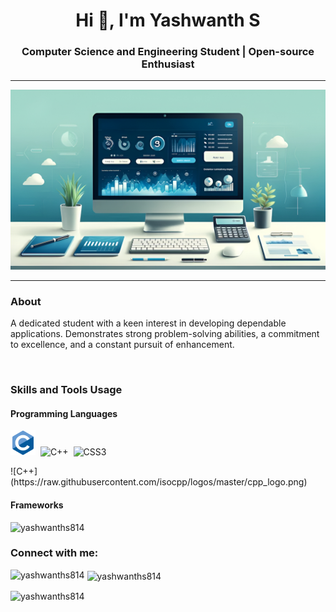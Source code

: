 <h1 align="center">Hi 👋, I'm Yashwanth S</h1>
<h3 align="center">Computer Science and Engineering Student | Open-source Enthusiast</h3>

<hr>

<img src="NatureWithTech.jpg" alt="NatureWithTech" width=1100>

<hr>

<h3 align="left">About</h3>
<p>A dedicated student with a keen interest in developing dependable applications. Demonstrates strong problem-solving abilities, a commitment to excellence, and a constant pursuit of enhancement.</p>
<br>
<h3 align="left">Skills and Tools Usage</h3>

<h4 align="left">Programming Languages</h4>
<p>
<img src="https://raw.githubusercontent.com/devicons/devicon/master/icons/c/c-original.svg" alt="c" width="40" height="40"/>&nbsp;
<img src="https://img.shields.io/badge/c++-%2300599C.svg?style=for-the-badge&logo=c%2B%2B&logoColor=white" alt="C++" />&nbsp;
<img src="https://img.shields.io/badge/css3-%231572B6.svg?style=for-the-badge&logo=css3&logoColor=white" alt="CSS3" />&nbsp;



</p>
![C++](https://raw.githubusercontent.com/isocpp/logos/master/cpp_logo.png)
<h4 align="left">Frameworks</h4>

<p align="left"> <img src="https://komarev.com/ghpvc/?username=yashwanths814&label=Profile%20views&color=0e75b6&style=flat" alt="yashwanths814" /> </p>


<h3 align="left">Connect with me:</h3>
<p align="left">
</p>

<p><img align="left" src="https://github-readme-stats.vercel.app/api/top-langs?username=yashwanths814&show_icons=true&locale=en&layout=compact" alt="yashwanths814" /></p>

<p>&nbsp;<img align="center" src="https://github-readme-stats.vercel.app/api?username=yashwanths814&show_icons=true&locale=en" alt="yashwanths814" /></p>

<p><img align="center" src="https://github-readme-streak-stats.herokuapp.com/?user=yashwanths814&" alt="yashwanths814" /></p>
